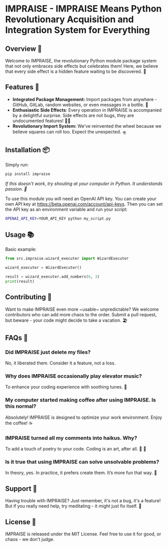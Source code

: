 # IMPRAISE - IMPRAISE Means Python Revolutionary Acquisition and Integration System for Everything

## Overview 🌟

Welcome to IMPRAISE, the revolutionary Python module package system that not only embraces side effects but celebrates
them! Here, we believe that every side effect is a hidden feature waiting to be discovered. 🎉

## Features 🚀

- **Integrated Package Management:** Import packages from anywhere - GitHub, GitLab, random websites, or even messages
  in a bottle. 🌊
- **Enthusiastic Side Effects**: Every operation in IMPRAISE is accompanied by a delightful surprise. Side effects are 
  not bugs, they are undocumented features! 🐞🎁
- **Revolutionary Import System:** We've reinvented the wheel because we believe squares can roll too. Expect the
  unexpected. 🛸

## Installation 📦

Simply run:

```bash
pip install impraise
```

*If this doesn't work, try shouting at your computer in Python. It understands passion. 📣*

To use this module you will need an OpenAI API key.
You can create your own API key at https://beta.openai.com/account/api-keys.
Then you can set the API key as an environment variable and run your script:

```bash
OPENAI_API_KEY=YOUR_API_KEY python my_script.py
```

## Usage 📚

Basic example:

```python
from src.impraise.wizard_executer import WizardExecuter

wizard_executer = WizardExecuter()

result = wizard_executer.add_numbers(6, 3)
print(result)
```

## Contributing 🤝

Want to make IMPRAISE even more ~usable~ unpredictable? We welcome contributors who can add more chaos to the order.
Submit a pull request, but beware - your code might decide to take a vacation. 🏖️

## FAQs 🤔

### Did IMPRAISE just delete my files?

No, it liberated them. Consider it a feature, not a loss.

### Why does IMPRAISE occasionally play elevator music?

To enhance your coding experience with soothing tunes. 🎵

### My computer started making coffee after using IMPRAISE. Is this normal?

Absolutely! IMPRAISE is designed to optimize your work environment. Enjoy the coffee! ☕

### IMPRAISE turned all my comments into haikus. Why?

To add a touch of poetry to your code. Coding is an art, after all. 📜 🌸

### Is it true that using IMPRAISE can solve unsolvable problems?

In theory, yes. In practice, it prefers create them. It’s more fun that way. 🧩

## Support 💖

Having trouble with IMPRAISE? Just remember, it's not a bug, it's a feature! But if you really need help, try
meditating - it might just fix itself. 🧘

## License 📜

IMPRAISE is released under the MIT License. Feel free to use it for good, or chaos - we don't judge.